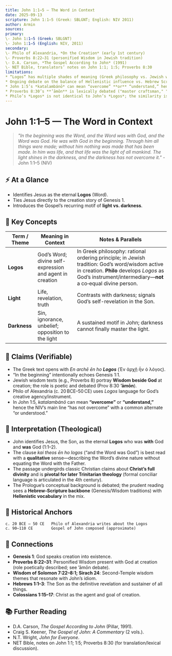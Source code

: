 ```yaml
---
title: John 1:1–5 — The Word in Context
date: 2025-09-13
scripture: John 1:1–5 (Greek: SBLGNT; English: NIV 2011)
author: Armin
sources:
primary:
\- John 1:1–5 (Greek: SBLGNT)
\- John 1:1–5 (English: NIV, 2011)
secondary:
\- Philo of Alexandria, *On the Creation* (early 1st century)
\- Proverbs 8:22–31 (personified Wisdom in Jewish tradition)
\- D.A. Carson, *The Gospel According to John* (1991)
\- NET Bible, translators’ notes on John 1:1; 1:5; Proverbs 8:30
limitations:
* “Logos” has multiple shades of meaning (Greek philosophy vs. Jewish wisdom/Scripture).
* Ongoing debate on the balance of Hellenistic influence vs. Hebrew Scripture in John’s Prologue.
* John 1:5’s *katalambánō* can mean “overcome” **or** “understand,” hence translation differences.
* Proverbs 8:30’s **’āmōn** is lexically debated ("master craftsman," "child," or "constantly at his side").
* Philo’s *Logos* is not identical to John’s *Logos*; the similarity is chiefly shared vocabulary, not system.
---
```


# John 1:1–5 — The Word in Context

> *"In the beginning was the Word, and the Word was with God, and the Word was God. He was with God in the beginning. Through him all things were made; without him nothing was made that has been made. In him was life, and that life was the light of all mankind. The light shines in the darkness, and the darkness has not overcome it."* - John 1:1–5 (NIV)

## ⚡ At a Glance

* Identifies Jesus as the eternal **Logos** (Word).
* Ties Jesus directly to the creation story of Genesis 1.
* Introduces the Gospel’s recurring motif of **light vs. darkness**.

## 🔑 Key Concepts

| Term / Theme | Meaning in Context                                       | Notes & Parallels                                                                                                                                                                                          |
| ------------ | -------------------------------------------------------- | ---------------------------------------------------------------------------------------------------------------------------------------------------------------------------------------------------------- |
| **Logos**    | God’s Word; divine self-expression and agent in creation | In Greek philosophy: rational ordering principle; in Jewish tradition: God’s word/wisdom active in creation. **Philo** develops *Logos* as God’s instrument/intermediary—**not** a co‑equal divine person. |
| **Light**    | Life, revelation, truth                                  | Contrasts with darkness; signals God’s self-revelation in the Son.                                                                                                                                         |
| **Darkness** | Sin, ignorance, unbelief; opposition to the light        | A sustained motif in John; darkness cannot finally master the light.                                                                                                                                       |

## 📌 Claims (Verifiable)

* The Greek text opens with *En archē ēn ho **Logos*** (Ἐν ἀρχῇ ἦν ὁ λόγος).
* “In the beginning” intentionally echoes Genesis 1:1.
* Jewish wisdom texts (e.g., Proverbs 8) portray **Wisdom beside God** at creation; the role is poetic and debated (Prov 8:30 **’āmōn**).
* Philo of Alexandria (c. 20 BCE–50 CE) uses *Logos* language for God’s creative agency/instrument.
* In John 1:5, *katalambánō* can mean **“overcome”** or **“understand,”** hence the NIV’s main line “has not overcome” with a common alternate “or understood.”

## 🤔 Interpretation (Theological)

* John identifies Jesus, the Son, as the eternal **Logos** who was **with** God and **was** God (1:1–2).
* The clause *kai theos ēn ho logos* (“and the Word was God”) is best read with a **qualitative** sense—describing the Word’s divine nature without equating the Word with the Father.
* The passage undergirds classic Christian claims about **Christ’s full divinity** and is **pivotal for later Trinitarian theology** (formal conciliar language is articulated in the 4th century).
* The Prologue’s conceptual background is debated; the prudent reading sees a **Hebrew-Scripture backbone** (Genesis/Wisdom traditions) with **Hellenistic vocabulary** in the mix.

## 🧭 Historical Anchors

```text
c. 20 BCE – 50 CE   Philo of Alexandria writes about the Logos
c. 90–110 CE        Gospel of John composed (approximate)
```

## 🔗 Connections

* **Genesis 1**: God speaks creation into existence.
* **Proverbs 8:22–31**: Personified Wisdom present with God at creation (role poetically described; see ’āmōn debate).
* **Wisdom of Solomon 7:22–8:1; Sirach 24**: Second-Temple wisdom themes that resonate with John’s idiom.
* **Hebrews 1:1–3**: The Son as the definitive revelation and sustainer of all things.
* **Colossians 1:15–17**: Christ as the agent and goal of creation.

## 📚 Further Reading

* D.A. Carson, *The Gospel According to John* (Pillar, 1991).
* Craig S. Keener, *The Gospel of John: A Commentary* (2 vols.).
* N.T. Wright, *John for Everyone*.
* NET Bible, notes on John 1:1; 1:5; Proverbs 8:30 (for translation/lexical discussion).
